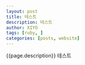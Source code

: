 ```yaml
---
layout: post
title: 테스트
description: 테스트
author: XIYO
tags: [ruby, ]
categories: [posts, website]
---
```

{{page.description}}
테스트